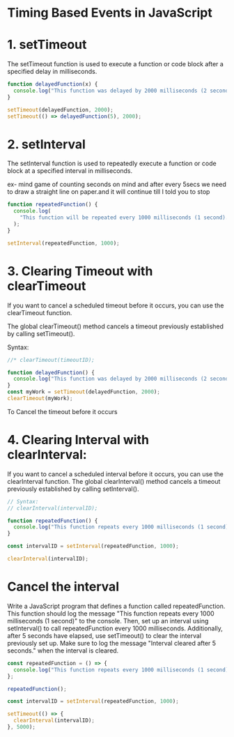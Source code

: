 #  Timing Based Events in JavaScript

# 1. setTimeout

The setTimeout function is used to execute a function or code block after a specified delay in milliseconds.

```js
function delayedFunction(x) {
  console.log("This function was delayed by 2000 milliseconds (2 seconds).", x);
}

setTimeout(delayedFunction, 2000);
setTimeout(() => delayedFunction(5), 2000);

```

# 2. setInterval
The setInterval function is used to repeatedly execute a function or code block at a specified interval in milliseconds.

ex- mind game of counting seconds on mind and after every 5secs we need to draw a straight line on paper.and it will continue till I told you to stop
```js
function repeatedFunction() {
  console.log(
    "This function will be repeated every 1000 milliseconds (1 second)."
  );
}

setInterval(repeatedFunction, 1000);
```
# 3. Clearing Timeout with clearTimeout
If you want to cancel a scheduled timeout before it occurs, you can use the clearTimeout function.

The global clearTimeout() method cancels a timeout previously established by calling setTimeout().

Syntax:
```js
//* clearTimeout(timeoutID);

function delayedFunction() {
  console.log("This function was delayed by 2000 milliseconds (2 seconds).");
}
const myWork = setTimeout(delayedFunction, 2000);
clearTimeout(myWork);
```

To Cancel the timeout before it occurs

# 4. Clearing Interval with clearInterval:
If you want to cancel a scheduled interval before it occurs, you can use the clearInterval function.
The global clearInterval() method cancels a timeout previously established by calling setInterval().
```js
// Syntax:
// clearInterval(intervalID);

function repeatedFunction() {
  console.log("This function repeats every 1000 milliseconds (1 second).");
}

const intervalID = setInterval(repeatedFunction, 1000);

clearInterval(intervalID);

```

# Cancel the interval

Write a JavaScript program that defines a function called repeatedFunction. This function should log the message "This function repeats every 1000 milliseconds (1 second)" to the console. Then, set up an interval using setInterval() to call repeatedFunction every 1000 milliseconds.  Additionally, after 5 seconds have elapsed, use setTimeout() to clear the interval previously set up. Make sure to log the message "Interval cleared after 5 seconds." when the interval is cleared.

```js
const repeatedFunction = () => {
  console.log("This function repeats every 1000 milliseconds (1 second)");
};

repeatedFunction();

const intervalID = setInterval(repeatedFunction, 1000);

setTimeout(() => {
  clearInterval(intervalID);
}, 5000);
```